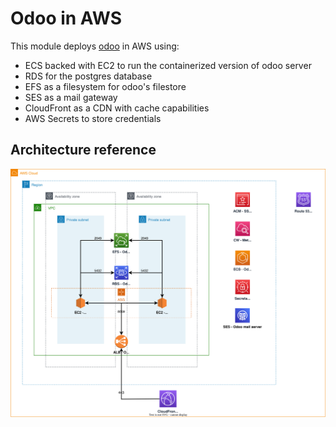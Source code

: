 # Odoo in AWS

This module deploys [odoo](https://odoo.com) in AWS using:

- ECS backed with EC2 to run the containerized version of odoo server
- RDS for the postgres database
- EFS as a filesystem for odoo's filestore
- SES as a mail gateway
- CloudFront as a CDN with cache capabilities
- AWS Secrets to store credentials

## Architecture reference

![Architecture diagram](images/Diagram.svg)
